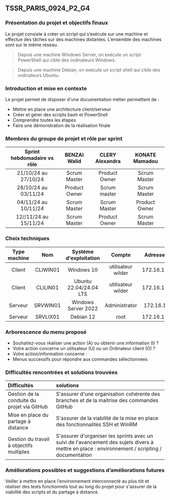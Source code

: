 ## TSSR_PARIS_0924_P2_G4

### Présentation du projet et objectifs finaux

Le projet consiste à créer un script qui s’exécute sur une machine et effectue des tâches sur des machines distantes. L’ensemble des machines sont sur le même réseau.
> Depuis une machine Windows Server, on exécute un script PowerShell qui cible des ordinateurs Windows.

> Depuis une machine Debian, on exécute un script shell qui cible des ordinateurs Ubuntu.

### Introduction et mise en contexte

Le projet permet de disposer d'une documentation métier permettant de : 
- Mettre en place une architecture client/serveur
- Créer et gérer des scripts bash et PowerShell
- Comprendre toutes les étapes
- Faire une démonstration de la réalisation finale

### Membres du groupe de projet et rôle par sprint

| Sprint hebdomadaire vs rôle | BENZAI Walid | CLERY Alexandra | KONATE Mamadou | 
| :---: | :---: | :---: | :---: | 
21/10/24 au 27/10/24 | Scrum Master | Product Owner | Scrum Master 
28/10/24 au 03/11/24 | Product Owner | Scrum master | Scrum Master  
04/11/24 au 10/11/24 | Scrum Master | Scrum Master | Product Owner 
12//11/24 au 15/11/24 |  Scrum Master | Product Owner | Scrum Master 

### Choix techniques

| Type machine | Nom | Système d'exploitation | Compte | Adresse IP fixe |
| :---: | :---: | :---: | :---: | :---: |
Client | CLIWIN01 | Windows 10 | utilisateur wilder | 172.16.10.20/24
Client | CLILIN01 | Ubuntu 22.04/24.04 LTS | utilisateur wilder | 172.16.10.30/24
Serveur | SRVWIN01 | Windows Server 2022 | Administrator | 172.16.10.5/24
Serveur | SRVLIX01 | Debian 12 | root | 172.16.10.10/24

### Arborescence du menu proposé

- Souhaitez-vous réaliser une action (A) ou obtenir une information (I) ?
- Votre action concerne un utilisateur (U) ou un Ordinateur client (O) ?
- Votre action/information concerne :  
- Menus successifs pour répondre aux commandes sélectionnées 
  
### Difficultés rencontrées et solutions trouvées

| Difficultés | solutions |
| :--- | :--- |
Gestion de la conduite du projet via GitHub | S'assurer d'une organisation cohérente des branches et de la maitrise des commandes GitHub  
Mise en place du partage à distance | S'assurer de la viabilité de la mise en place des fonctionnalités SSH et WinRM 
Gestion du travail à objectifs multiples | S'assurer d'organiser les sprints avec un suivi de l'avancement des sujets divers à mettre en place : environnement / scripting / documentation

### Améliorations possibles et suggestions d’améliorations futures

Veiller à mettre en place l'environnement interconnecté au plus tôt et réaliser des tests fonctionnels tout au long du projet pour s'assurer de la viabilité des scripts et du partage à distance. 
